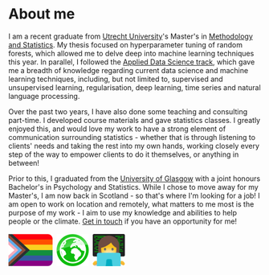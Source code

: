 # About me

I am a recent graduate from [Utrecht University](https://www.uu.nl/en)'s Master's in [Methodology and Statistics](https://www.uu.nl/en/masters/methodology-and-statistics-behavioural-biomedical-and-social-sciences). My thesis focused on hyperparameter tuning of random forests, which allowed me to delve deep into machine learning techniques this year. In parallel, I followed the [Applied Data Science track](https://www.uu.nl/en/masters/methodology-and-statistics-behavioural-biomedical-and-social-sciences/tracks), which gave me a breadth of knowledge regarding current data science and machine learning techniques, including, but not limited to, supervised and unsupervised learning, regularisation, deep learning, time series and natural language processing.

Over the past two years, I have also done some teaching and consulting part-time. I developed course materials and gave statistics classes. I greatly enjoyed this, and would love my work to have a strong element of communication surrounding statistics - whether that is through listening to clients' needs and taking the rest into my own hands, working closely every step of the way to empower clients to do it themselves, or anything in between!

Prior to this, I graduated from the [University of Glasgow](https://www.gla.ac.uk/) with a joint honours Bachelor's in Psychology and Statistics. While I chose to move away for my Master's, I am now back in Scotland - so that's where I'm looking for a job! I am open to work on location and remotely, what matters to me most is the purpose of my work - I aim to use my knowledge and abilities to help people or the climate. [Get in touch](https://judithneve.github.io/contact.html) if you have an opportunity for me!
<br><br>
<img src="img/progress.png" height="64" />&nbsp;&nbsp;<img src="img/planet.png" height="64" />&nbsp;&nbsp;<img src="img/laptop.png" height="64" />
